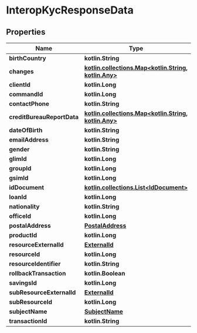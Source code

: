 
# InteropKycResponseData

## Properties
| Name | Type | Description | Notes |
| ------------ | ------------- | ------------- | ------------- |
| **birthCountry** | **kotlin.String** |  |  [optional] |
| **changes** | [**kotlin.collections.Map&lt;kotlin.String, kotlin.Any&gt;**](kotlin.Any.md) |  |  [optional] |
| **clientId** | **kotlin.Long** |  |  [optional] |
| **commandId** | **kotlin.Long** |  |  [optional] |
| **contactPhone** | **kotlin.String** |  |  [optional] |
| **creditBureauReportData** | [**kotlin.collections.Map&lt;kotlin.String, kotlin.Any&gt;**](kotlin.Any.md) |  |  [optional] |
| **dateOfBirth** | **kotlin.String** |  |  [optional] |
| **emailAddress** | **kotlin.String** |  |  [optional] |
| **gender** | **kotlin.String** |  |  [optional] |
| **glimId** | **kotlin.Long** |  |  [optional] |
| **groupId** | **kotlin.Long** |  |  [optional] |
| **gsimId** | **kotlin.Long** |  |  [optional] |
| **idDocument** | [**kotlin.collections.List&lt;IdDocument&gt;**](IdDocument.md) |  |  [optional] |
| **loanId** | **kotlin.Long** |  |  [optional] |
| **nationality** | **kotlin.String** |  |  [optional] |
| **officeId** | **kotlin.Long** |  |  [optional] |
| **postalAddress** | [**PostalAddress**](PostalAddress.md) |  |  [optional] |
| **productId** | **kotlin.Long** |  |  [optional] |
| **resourceExternalId** | [**ExternalId**](ExternalId.md) |  |  [optional] |
| **resourceId** | **kotlin.Long** |  |  [optional] |
| **resourceIdentifier** | **kotlin.String** |  |  [optional] |
| **rollbackTransaction** | **kotlin.Boolean** |  |  [optional] |
| **savingsId** | **kotlin.Long** |  |  [optional] |
| **subResourceExternalId** | [**ExternalId**](ExternalId.md) |  |  [optional] |
| **subResourceId** | **kotlin.Long** |  |  [optional] |
| **subjectName** | [**SubjectName**](SubjectName.md) |  |  [optional] |
| **transactionId** | **kotlin.String** |  |  [optional] |



